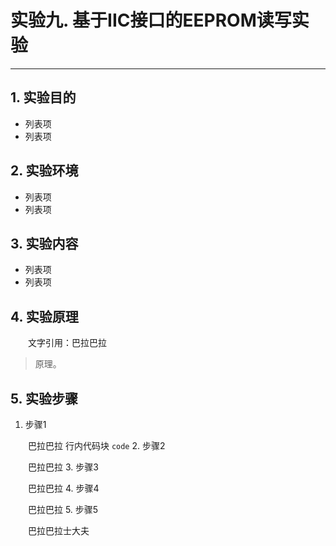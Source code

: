 # 实验九. 基于IIC接口的EEPROM读写实验
----------
## 1. 实验目的
- 列表项
- 列表项

## 2. 实验环境
- 列表项
- 列表项

## 3. 实验内容
- 列表项
- 列表项

## 4. 实验原理
&emsp;&emsp;文字引用：巴拉巴拉
> 原理。

## 5. 实验步骤
1. 步骤1

&emsp;&emsp;巴拉巴拉
行内代码块 `code`
2. 步骤2

&emsp;&emsp;巴拉巴拉
3. 步骤3

&emsp;&emsp;巴拉巴拉
4. 步骤4

&emsp;&emsp;巴拉巴拉
5. 步骤5

&emsp;&emsp;巴拉巴拉士大夫